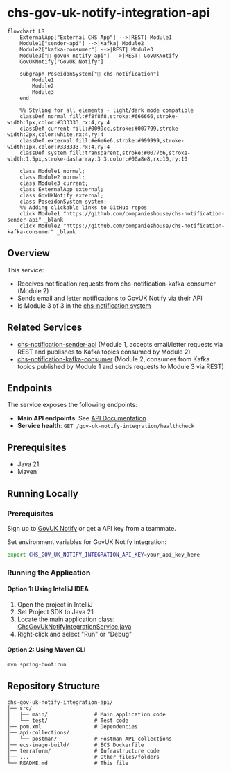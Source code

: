 # chs-gov-uk-notify-integration-api

```mermaid
flowchart LR
    ExternalApp["External CHS App"] -->|REST| Module1
    Module1["sender-api"] -->|Kafka| Module2
    Module2["kafka-consumer"] -->|REST| Module3
    Module3["📌 govuk-notify-api"] -->|REST| GovUKNotify
    GovUKNotify["GovUK Notify"]
    
    subgraph PoseidonSystem["🔱 chs-notification"]
        Module1
        Module2
        Module3
    end
    
    %% Styling for all elements - light/dark mode compatible
    classDef normal fill:#f8f8f8,stroke:#666666,stroke-width:1px,color:#333333,rx:4,ry:4
    classDef current fill:#0099cc,stroke:#007799,stroke-width:2px,color:white,rx:4,ry:4
    classDef external fill:#e6e6e6,stroke:#999999,stroke-width:1px,color:#333333,rx:4,ry:4
    classDef system fill:transparent,stroke:#0077b6,stroke-width:1.5px,stroke-dasharray:3 3,color:#00a8e8,rx:10,ry:10
    
    class Module1 normal;
    class Module2 normal;
    class Module3 current;
    class ExternalApp external;
    class GovUKNotify external;
    class PoseidonSystem system;
    %% Adding clickable links to GitHub repos
    click Module1 "https://github.com/companieshouse/chs-notification-sender-api" _blank
    click Module2 "https://github.com/companieshouse/chs-notification-kafka-consumer" _blank
```

## Overview

This service:
- Receives notification requests from chs-notification-kafka-consumer (Module 2)
- Sends email and letter notifications to GovUK Notify via their API
- Is Module 3 of 3 in the [chs-notification system](https://companieshouse.atlassian.net/wiki/spaces/IDV/pages/5146247171/EMail+Service)

## Related Services

- [chs-notification-sender-api](https://github.com/companieshouse/chs-notification-sender-api) (Module 1, accepts email/letter requests via REST and publishes to Kafka topics consumed by Module 2)
- [chs-notification-kafka-consumer](https://github.com/companieshouse/chs-notification-kafka-consumer) (Module 2, consumes from Kafka topics published by Module 1 and sends requests to Module 3 via REST)

## Endpoints

The service exposes the following endpoints:

- **Main API endpoints**: See [API Documentation](https://github.com/companieshouse/private.api.ch.gov.uk-specifications/tree/master/generated_sources/docs/chs-gov-uk-notify-integration-api)
- **Service health**: `GET /gov-uk-notify-integration/healthcheck`

## Prerequisites

- Java 21
- Maven

## Running Locally

### Prerequisites
Sign up to [GovUK Notify](https://www.notifications.service.gov.uk/) or get a API key from a teammate.

Set environment variables for GovUK Notify integration:
```bash
export CHS_GOV_UK_NOTIFY_INTEGRATION_API_KEY=your_api_key_here
```

### Running the Application

#### Option 1: Using IntelliJ IDEA
1. Open the project in IntelliJ
2. Set Project SDK to Java 21
3. Locate the main application class: [ChsGovUkNotifyIntegrationService.java](src/main/java/uk/gov/companieshouse/chs/gov/uk/notify/integration/api/ChsGovUkNotifyIntegrationService.java)
4. Right-click and select "Run" or "Debug"

#### Option 2: Using Maven CLI
```bash
mvn spring-boot:run
```

## Repository Structure

```
chs-gov-uk-notify-integration-api/
│── src/                    
│   ├── main/               # Main application code
│   └── test/               # Test code
│── pom.xml                 # Dependencies
│── api-collections/
│   └── postman/            # Postman API collections
│── ecs-image-build/        # ECS Dockerfile
│── terraform/              # Infrastructure code
│── ...                     # Other files/folders
└── README.md               # This file
```
